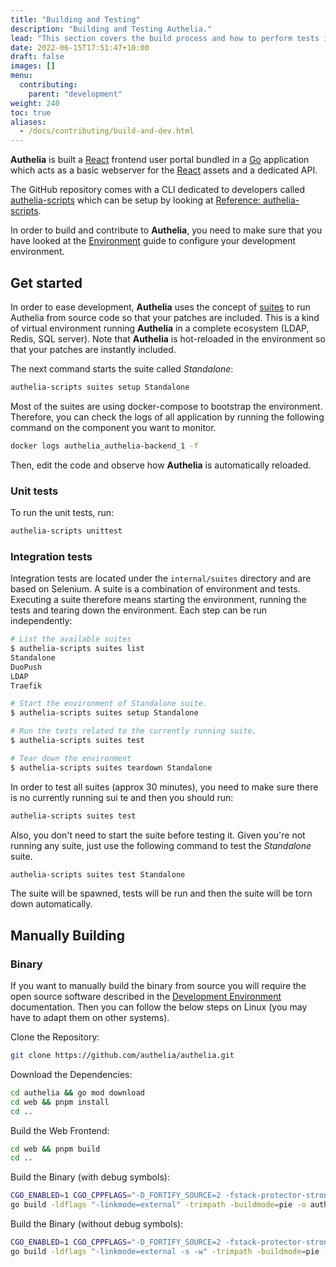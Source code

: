 ```yaml
---
title: "Building and Testing"
description: "Building and Testing Authelia."
lead: "This section covers the build process and how to perform tests in development."
date: 2022-06-15T17:51:47+10:00
draft: false
images: []
menu:
  contributing:
    parent: "development"
weight: 240
toc: true
aliases:
  - /docs/contributing/build-and-dev.html
---
```


__Authelia__ is built a [React] frontend user portal bundled in a [Go] application which acts as a basic webserver for
the [React] assets and a dedicated API.

The GitHub repository comes with a CLI dedicated to developers called
[authelia-scripts](reference-authelia-scripts.md) which can be setup by looking at
[Reference: authelia-scripts](reference-authelia-scripts.md).

In order to build and contribute to __Authelia__, you need to make sure that you have looked at the
[Environment](environment.md) guide to configure your development environment.

## Get started

In order to ease development, __Authelia__ uses the concept of [suites] to run Authelia from source code so that your
patches are included. This is a kind of virtual environment running __Authelia__ in a complete ecosystem
(LDAP, Redis, SQL server). Note that __Authelia__ is hot-reloaded in the environment so that your patches are instantly
included.

The next command starts the suite called *Standalone*:

```bash
authelia-scripts suites setup Standalone
```

Most of the suites are using docker-compose to bootstrap the environment. Therefore, you can check the logs of all
application by running the following command on the component you want to monitor.

```bash
docker logs authelia_authelia-backend_1 -f
```

Then, edit the code and observe how __Authelia__ is automatically reloaded.

### Unit tests

To run the unit tests, run:

```bash
authelia-scripts unittest
```

### Integration tests

Integration tests are located under the `internal/suites` directory and are based on Selenium. A suite is a combination
of environment and tests. Executing a suite therefore means starting the environment, running the tests and tearing down
the environment. Each step can be run independently:

```bash
# List the available suites
$ authelia-scripts suites list
Standalone
DuoPush
LDAP
Traefik

# Start the environment of Standalone suite.
$ authelia-scripts suites setup Standalone

# Run the tests related to the currently running suite.
$ authelia-scripts suites test

# Tear down the environment
$ authelia-scripts suites teardown Standalone
```

In order to test all suites (approx 30 minutes), you need to make sure there is no currently running sui te and then you
should run:

```bash
authelia-scripts suites test
```

Also, you don't need to start the suite before testing it. Given you're not running any suite, just use the following
command to test the *Standalone* suite.

```bash
authelia-scripts suites test Standalone
```

The suite will be spawned, tests will be run and then the suite will be torn down automatically.

## Manually Building

### Binary

If you want to manually build the binary from source you will require the open source software described in the
[Development Environment](./environment.md#setup) documentation. Then you can follow the below steps on Linux (you may
have to adapt them on other systems).

Clone the Repository:

```bash
git clone https://github.com/authelia/authelia.git
```

Download the Dependencies:

```bash
cd authelia && go mod download
cd web && pnpm install
cd ..
```

Build the Web Frontend:

```bash
cd web && pnpm build
cd ..
```

Build the Binary (with debug symbols):

```bash
CGO_ENABLED=1 CGO_CPPFLAGS="-D_FORTIFY_SOURCE=2 -fstack-protector-strong" CGO_LDFLAGS="-Wl,-z,relro,-z,now" \
go build -ldflags "-linkmode=external" -trimpath -buildmode=pie -o authelia ./cmd/authelia
```

Build the Binary (without debug symbols):

```bash
CGO_ENABLED=1 CGO_CPPFLAGS="-D_FORTIFY_SOURCE=2 -fstack-protector-strong" CGO_LDFLAGS="-Wl,-z,relro,-z,now" \
go build -ldflags "-linkmode=external -s -w" -trimpath -buildmode=pie -o authelia ./cmd/authelia
```

[suites]: ./integration-suites.md
[React]: https://reactjs.org/
[go]: https://go.dev/dl/
[Node.js]: https://nodejs.org/en/download/
[Docker]: https://docs.docker.com/get-docker/
[Docker Compose]: https://docs.docker.com/compose/install/
[golangci-lint]: https://golangci-lint.run/usage/install/
[goimports-reviser]: https://github.com/incu6us/goimports-reviser#install
